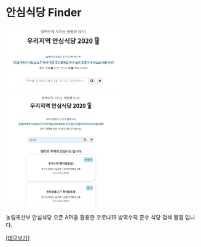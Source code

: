 # 안심식당 Finder

<p float="left">
  <img src="images/restaurantmain.jpg" alt="maindemo" width="300"/>
  <img src="images/restaurant.jpg" alt="maindemo" width="300"/>
</p>

<p>농림축산부 안심식당 오픈 API을 활용한 코로나19 방역수칙 준수 식당 검색 웹앱 입니다.</p>
<a href="https://eungyeongcha.github.io/safe-restaurant-finder/">[데모보기]</a>

